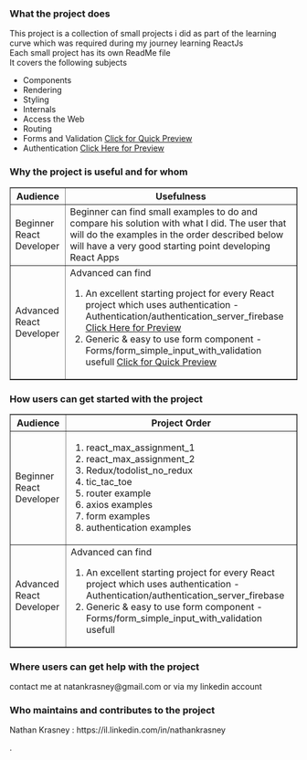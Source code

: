 <h3>What the project does</h3>
  This project is a collection of small projects i did as part of the learning curve which was required during my journey learning ReactJs<br>
  Each small project has its own ReadMe file<br>
  It covers the following subjects
  <ul>
    <li>Components</li>
    <li>Rendering</li>
    <li>Styling</li>
    <li>Internals</li>
    <li>Access the Web</li>
    <li>Routing</li>
    <li>Forms and Validation <a href='https://www.youtube.com/watch?v=uSCW5rzTlN0'>Click for Quick Preview</a>    
</li>
    <li>Authentication <a href='https://www.youtube.com/watch?v=QJ-tABaRVEU'>Click Here for Preview</a>
</li>
  </ul>  
  
<h3>Why the project is useful and for whom</h3>
  <table border=1>
  <tr>
    <th>Audience</th>
    <th>Usefulness</th> 
  </tr>
  <tr>
    <td>Beginner React Developer</td>
    <td>Beginner can find small examples to do and compare his solution with what I did. The user that will do the examples in the order described below will have a very good starting point developing React Apps</td> 
  </tr>
  <tr>
    <td>Advanced React Developer</td>
    <td>Advanced can find 
    <ol>
    <li>An excellent starting project for every React project which uses authentication - Authentication/authentication_server_firebase <a href='https://www.youtube.com/watch?v=QJ-tABaRVEU'>Click Here for Preview</a></li>
    <li>Generic & easy to use form component - Forms/form_simple_input_with_validation usefull <a href='https://www.youtube.com/watch?v=uSCW5rzTlN0'>Click for Quick Preview</a>    
</li>
    </ol>
    </td> 
  </tr>
</table>

  
  
<h3>How users can get started with the project</h3>
  
<table border=1>
  <tr>
    <th>Audience</th>
    <th>Project Order</th> 
  </tr>
  <tr>
    <td>Beginner React Developer</td>
    <td><ol><li>react_max_assignment_1</li><li>react_max_assignment_2 </li><li> Redux/todolist_no_redux </li><li> tic_tac_toe </li><li> router example </li><li> axios examples </li><li> form examples </li><li> authentication examples</li></ol></td> 
  </tr>
  <tr>
    <td>Advanced React Developer</td>
    <td>Advanced can find 
    <ol>
    <li>An excellent starting project for every React project which uses authentication - Authentication/authentication_server_firebase</li>
    <li>Generic & easy to use form component - Forms/form_simple_input_with_validation usefull</li>
    </ol>
    </td> 
  </tr>
</table>
  
<h3>Where users can get help with the project</h3>
  <p>contact me at natankrasney@gmail.com or via my linkedin account</p>

<h3>Who maintains and contributes to the project</h3>
  <p>Nathan Krasney : https://il.linkedin.com/in/nathankrasney</p>
.
